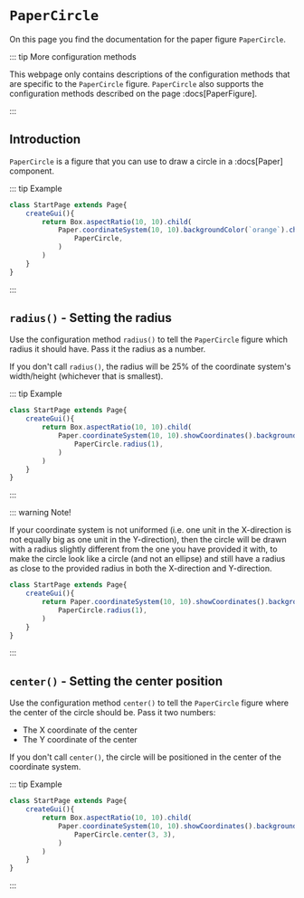 <script>
	import ViewApp from '$lib/ViewApp.svelte'
</script>

# `PaperCircle`
On this page you find the documentation for the paper figure `PaperCircle`.

::: tip More configuration methods

This webpage only contains descriptions of the configuration methods that are specific to the `PaperCircle` figure. `PaperCircle` also supports the configuration methods described on the page :docs[PaperFigure].

:::





## Introduction
`PaperCircle` is a figure that you can use to draw a circle in a :docs[Paper] component.

::: tip Example

```js baga-show
class StartPage extends Page{
	createGui(){
		return Box.aspectRatio(10, 10).child(
			Paper.coordinateSystem(10, 10).backgroundColor(`orange`).children(
				PaperCircle,
			)
		)
	}
}
```

:::




## `radius()` - Setting the radius
Use the configuration method `radius()` to tell the `PaperCircle` figure which radius it should have. Pass it the radius as a number. 

If you don't call `radius()`, the radius will be 25% of the coordinate system's width/height (whichever that is smallest).

::: tip Example

```js baga-show-editor-code
class StartPage extends Page{
	createGui(){
		return Box.aspectRatio(10, 10).child(
			Paper.coordinateSystem(10, 10).showCoordinates().backgroundColor(`orange`).children(
				PaperCircle.radius(1),
			)
		)
	}
}
```

:::

::: warning Note!

If your coordinate system is not uniformed (i.e. one unit in the X-direction is not equally big as one unit in the Y-direction), then the circle will be drawn with a radius slightly different from the one you have provided it with, to make the circle look like a circle (and not an ellipse) and still have a radius as close to the provided radius in both the X-direction and Y-direction.

```js baga-show-editor-code
class StartPage extends Page{
	createGui(){
		return Paper.coordinateSystem(10, 10).showCoordinates().backgroundColor(`orange`).children(
			PaperCircle.radius(1),
		)
	}
}
```

:::





## `center()` - Setting the center position
Use the configuration method `center()` to tell the `PaperCircle` figure where the center of the circle should be. Pass it two numbers:

* The X coordinate of the center
* The Y coordinate of the center

If you don't call `center()`, the circle will be positioned in the center of the coordinate system.

::: tip Example

```js baga-show-editor-code
class StartPage extends Page{
	createGui(){
		return Box.aspectRatio(10, 10).child(
			Paper.coordinateSystem(10, 10).showCoordinates().backgroundColor(`orange`).children(
				PaperCircle.center(3, 3),
			)
		)
	}
}
```

:::